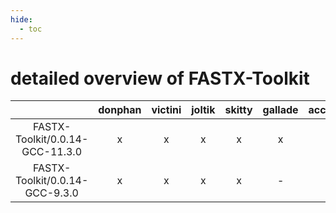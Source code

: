 ```yaml
---
hide:
  - toc
---
```


detailed overview of FASTX-Toolkit
==================================

| |donphan|victini|joltik|skitty|gallade|accelgor|swalot|doduo|
| :---: | :---: | :---: | :---: | :---: | :---: | :---: | :---: | :---: |
|FASTX-Toolkit/0.0.14-GCC-11.3.0|x|x|x|x|x|x|x|x|
|FASTX-Toolkit/0.0.14-GCC-9.3.0|x|x|x|x|-|-|x|x|
